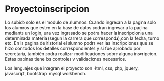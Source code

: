 # Proyectoinscripcion
 Lo subido solo es el modulo de alumnos.
 Cuando ingresan a la pagina solo los alumnos que esten en la base de datos podran ingresar a la pagina mediante un login, una vez ingresado se podra hacer la inscripcion a una determinada materia (segun la carrera que corresponda),con la fecha, turno etc.
 En la pagina de historial el alumno podra ver las inscripciones que se hizo con todos los detalles correspondientes y si fue aprobado por secretaria, también podra realizar modificaciones sobre alguna inscripcion.
 Estas paginas tiene los controles y validaciones necesarios.
 
 Los lenguajes que integran el proyecto son Html, css, php, jquery, javascript, bootstrap, mysql workbench.
